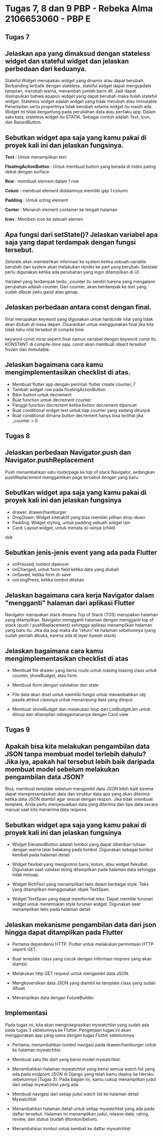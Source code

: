 # Tugas 7, 8 dan 9 PBP - Rebeka Alma 2106653060 - PBP E

## Tugas 7

## Jelaskan apa yang dimaksud dengan stateless widget dan stateful widget dan jelaskan perbedaan dari keduanya.
Stateful Widget merupakan widget yang dinamis atau dapat berubah. Berbanding terbalik dengan stateless, stateful widget dapat mengupdate tampilan, merubah warna, menambah jumlah baris dll. Jadi dapat disimpulkan bahwa apapun widget yang dapat berubah maka itulah stateful widget.
Stateless widget adalah widget yang tidak merubah atau immutable. Penampilan serta propertinya tidak berubah selama widget itu masih ada. Widget ini tidak bergantung pada perubahan data atau perilaku app. Dalam satu kata, stateless widget itu STATIK. Sebagai contoh adalah Text, Icon, dan RaisedButton.


## Sebutkan widget apa saja yang kamu pakai di proyek kali ini dan jelaskan fungsinya.
**Text** : Untuk menampilkan text


**FloatingActionButton** : Untuk membuat button yang berada di index paling dekat dengan surface


**Row** : membuat element dalam 1 row


**Colum** : membuat element didalamnya memiliki gap 1 column


**Padding** : Untuk sizing element


**Center** : Menaruh element container ke tengah halaman


**Icon** : Memberi icon ke sebuah elemen


## Apa fungsi dari setState()? Jelaskan variabel apa saja yang dapat terdampak dengan fungsi tersebut.
Setstate akan memberikan informasi ke system ketika sebuah variable berubah dan system akan melakukan render ke part yang berubah. Setstate perlu digunakan ketika ada perubahan yang ingin ditampilkan di UI.

Variabel yang terdampak tentu _counter itu sendiri karena yang mengalami perubahan adalah counter. Dari counter, akan berdampak ke text yang sudah dibuat yaitu ganjil atau genap.

## Jelaskan perbedaan antara const dengan final.
final merupakan keyword yang digunakan untuk hardcode nilai yang tidak akan diubah di masa depan. Disarankan untuk menggunakan final jika kita tidak tahu nilai tersebut di compile time.

keyword const mirip seperti final namun variabel dengan keyword const itu KONSTANT di compile-time saja. const akan membuat object tersebut frozen dan immutable.


## Jelaskan bagaimana cara kamu mengimplementasikan checklist di atas.
- Membuat flutter app dengan perintah flutter create counter_7
- Tambah widget row pada floatingActionButton
- Bikin button untuk decrement
- Buat function untuk decrement counter
- Panggil function decrement ketika button decrement dipencet
- Buat conditional widget text untuk tiap counter yang sedang ditunjuk
- Buat conditional dimana button decrement hanya bisa terlihat jika _counter > 0



## Tugas 8


## Jelaskan perbedaan Navigator.push dan Navigator.pushReplacement


Push menambahkan satu route/page ke top of stack Navigator, sedangkan pushReplacement menggantikan page tersebut dengan yang baru.


## Sebutkan widget apa saja yang kamu pakai di proyek kali ini dan jelaskan fungsinya


- drawer: drawer/hamburger
- DropDown: Widget interaktif yang bisa memiliki pilihan drop-down
- Padding: Widget styling, untuk padding sebuah widget lain
- Card: Layout widget, untuk menata isi-isinya (child)


dsb


## Sebutkan jenis-jenis event yang ada pada Flutter 


- onPressed, tombol dipencet
- onChanged, untuk form field ketika data yang diubah
- onSaved, ketika form di-save
- onLongPress, ketika tombol ditahan


## Jelaskan bagaimana cara kerja Navigator dalam "mengganti" halaman dari aplikasi Flutter


Navigator merupakan stack dimana Top of Stack (TOS) merupakan halaman yang ditampilkan. Navigator mengganti halaman dengan mengganti top of stack (push / pushReplacement) sehingga aplikasi menampilkan halaman yang baru itu. Jika dia pop maka dia 'return' ke halaman sebelumnya (yang sudah pernah dibuka, karena ada di layer bawah stack)


## Jelaskan bagaimana cara kamu mengimplementasikan checklist di atas


- Membuat file drawer yang berisi route untuk masing masing class untuk counter, showBudget, atau form.


- Membuat form dengan validation dan state


- File data akan diset untuk memiliki fungsi untuk menambahkan obj paada atribut classnya untuk menampung data yang diinput.


- Membuat showBudget dan melakukan loop dari ListBudget.len untuk diloop dan ditampilan sebagaimananya dengan Card view


## Tugas 9

## Apakah bisa kita melakukan pengambilan data JSON tanpa membuat model terlebih dahulu? Jika iya, apakah hal tersebut lebih baik daripada membuat model sebelum melakukan pengambilan data JSON?


Bisa, membuat template sebelum mengambil data JSON lebih baik karena dapat merepresentasikan data dan struktur data apa yang akan diterima ketika data JSON diambil agar sesuai dengan respon. Jika tidak membuat template, Anda perlu menyesuaikan data yang diterima dan tipe data secara manual saat kita menerima data respons.

## Sebutkan widget apa saja yang kamu pakai di proyek kali ini dan jelaskan fungsinya


- Widget ElevatedButton adalah tombol yang dapat diberikan tulisan dengan warna latar belakang pada tombol. Digunakan sebagai tombol kembali pada halaman detail.


- Widget flexibel yang mengontrol baris, kolom, atau widget fleksibel. Digunakan saat validasi string ditampilkan pada halaman data sehingga tidak meluap.


- Widget RichText yang menampilkan teks dalam berbagai style. Teks yang ditampilkan menggunakan objek TextSpan.


- Widget TextSpan yang dapat memformat teks. Dapat memiliki turunan widget untuk menentukan style turunan widget. Digunakan saat menampilkan teks pada halaman detail.


## Jelaskan mekanisme pengambilan data dari json hingga dapat ditampilkan pada Flutter


- Pertama dependensi HTTP. Flutter untuk melakukan permintaan HTTP seperti GET.


- Buat template class yang cocok dengan informasi respons yang akan diambil.


- Melakukan http GET request untuk mengambil data JSON.


- Mengkoversikan data JSON yang diambil ke template class yang sudah dibuat.


- Menampilkan data dengan FutureBuilder.

## Implementasi


Pada tugas ini, kita akan mengintegrasikan mywatchlist yang sudah  ada pada tugas 3 sebelumnya ke Flutter. Pengerjaan tugas ini akan menggunakan app yang sama dengan tugas Flutter sebelumnya.


 - Pertama, menambahkan tombol navigasi pada drawer/hamburger untuk ke halaman mywatchlist.


- Membuat satu file dart yang berisi model mywatchlist.


- Menambahkan halaman mywatchlist yang berisi semua watch list yang ada pada endpoint JSON di Django yang telah kamu deploy ke Heroku sebelumnya (Tugas 3). Pada bagian ini, kamu cukup menampilkan judul dari setiap mywatchlist yang ada.

- Membuat navigasi dari setiap judul watch list ke halaman detail Mywatchlist

- Menambahkan halaman detail untuk setiap mywatchlist yang ada pada daftar tersebut. Halaman ini menampilkan judul, release date, rating, review, dan status (sudah ditonton/belum).

- Menambahkan tombol untuk kembali ke daftar mywatchlist

